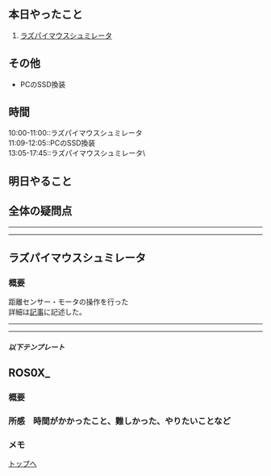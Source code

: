 ## 本日やったこと
1. [ラズパイマウスシュミレータ](#ラズパイマウスシュミレータ)

## その他
* PCのSSD換装

## 時間
10:00-11:00::ラズパイマウスシュミレータ\
11:09-12:05::PCのSSD換装\
13:05-17:45::ラズパイマウスシュミレータ\

## 明日やること
## 全体の疑問点

---
---

## ラズパイマウスシュミレータ
### 概要
距離センサー・モータの操作を行った\
詳細は[記事](../raspimouse_tutorial/02_kyori_sensor_test.md)に記述した。

---
---
##### 以下テンプレート
## ROS0X_
### 概要
<!-- 何をするもの、方法と結果を３行程度 -->

### 所感　時間がかかったこと、難しかった、やりたいことなど
<!-- 
[解決/未解決/所感/疑問/参考など]
[参考][記事名](URL)
 -->
### メモ

[トップへ](#本日やったこと)

<!--
```
プログラムを書く
```
-->